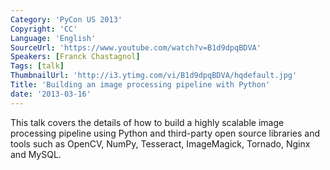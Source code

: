 ```yaml
---
Category: 'PyCon US 2013'
Copyright: 'CC'
Language: 'English'
SourceUrl: 'https://www.youtube.com/watch?v=B1d9dpqBDVA'
Speakers: [Franck Chastagnol]
Tags: [talk]
ThumbnailUrl: 'http://i3.ytimg.com/vi/B1d9dpqBDVA/hqdefault.jpg'
Title: 'Building an image processing pipeline with Python'
date: '2013-03-16'
---
```

This talk covers the details of how to build a highly scalable image processing pipeline using Python and third-party open source libraries and tools such as OpenCV, NumPy, Tesseract, ImageMagick, Tornado, Nginx and MySQL.
